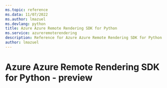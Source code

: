 ```yaml
---
ms.topic: reference
ms.data: 11/07/2022
ms.author: lmazuel
ms.devlang: python
title: Azure Azure Remote Rendering SDK for Python
ms.service: azureremoterendering
description: Reference for Azure Azure Remote Rendering SDK for Python
author: lmazuel
---
```

# Azure Azure Remote Rendering SDK for Python - preview